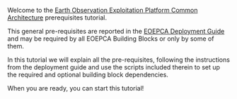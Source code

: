 Welcome to the [Earth Observation Exploitation Platform Common Architecture](https://eoepca.org/eoepcaplus/) prerequisites tutorial.

This general pre-requisites are reported in the [EOEPCA Deployment Guide](https://eoepca.readthedocs.io/projects/deploy/en/latest/prerequisites/prerequisites-overview/) and may be required by all EOEPCA Building Blocks or only by some of them.

In this tutorial we will explain all the pre-requisites, following the instructions from the deployment guide and use the scripts included therein to set up the required and optional building block dependencies.

When you are ready, you can start this tutorial!
